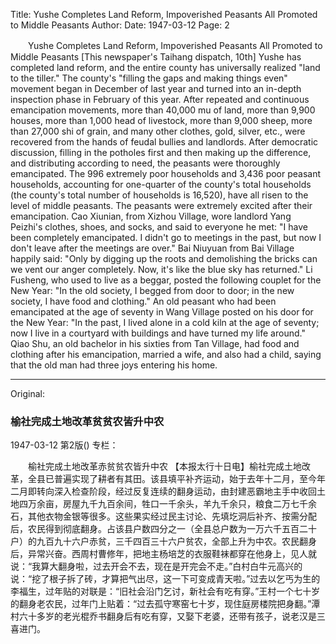 Title: Yushe Completes Land Reform, Impoverished Peasants All Promoted to Middle Peasants
Author:
Date: 1947-03-12
Page: 2

　　Yushe Completes Land Reform, Impoverished Peasants All Promoted to Middle Peasants
    [This newspaper's Taihang dispatch, 10th] Yushe has completed land reform, and the entire county has universally realized "land to the tiller." The county's "filling the gaps and making things even" movement began in December of last year and turned into an in-depth inspection phase in February of this year. After repeated and continuous emancipation movements, more than 40,000 mu of land, more than 9,900 houses, more than 1,000 head of livestock, more than 9,000 sheep, more than 27,000 shi of grain, and many other clothes, gold, silver, etc., were recovered from the hands of feudal bullies and landlords. After democratic discussion, filling in the potholes first and then making up the difference, and distributing according to need, the peasants were thoroughly emancipated. The 996 extremely poor households and 3,436 poor peasant households, accounting for one-quarter of the county's total households (the county's total number of households is 16,520), have all risen to the level of middle peasants. The peasants were extremely excited after their emancipation. Cao Xiunian, from Xizhou Village, wore landlord Yang Peizhi's clothes, shoes, and socks, and said to everyone he met: "I have been completely emancipated. I didn't go to meetings in the past, but now I don't leave after the meetings are over." Bai Niuyuan from Bai Village happily said: "Only by digging up the roots and demolishing the bricks can we vent our anger completely. Now, it's like the blue sky has returned." Li Fusheng, who used to live as a beggar, posted the following couplet for the New Year: "In the old society, I begged from door to door; in the new society, I have food and clothing." An old peasant who had been emancipated at the age of seventy in Wang Village posted on his door for the New Year: "In the past, I lived alone in a cold kiln at the age of seventy; now I live in a courtyard with buildings and have turned my life around." Qiao Shu, an old bachelor in his sixties from Tan Village, had food and clothing after his emancipation, married a wife, and also had a child, saying that the old man had three joys entering his home.



<hr /> 

Original: 


### 榆社完成土地改革贫贫农皆升中农

1947-03-12
第2版()
专栏：

　　榆社完成土地改革赤贫贫农皆升中农
    【本报太行十日电】榆社完成土地改革，全县已普遍实现了耕者有其田。该县填平补齐运动，始于去年十二月，至今年二月即转向深入检查阶段，经过反复连续的翻身运动，由封建恶霸地主手中收回土地四万余亩，房屋九千九百余间，牲口一千余头，羊九千余只，粮食二万七千余石，其他衣物金银等很多。这些果实经过民主讨论、先填圪洞后补齐、按需分配后，农民得到彻底翻身。占该县户数四分之一（全县总户数为一万六千五百二十户）的九百九十六户赤贫，三千四百三十六户贫农，全部上升为中农。农民翻身后，异常兴奋。西周村曹修年，把地主杨培芝的衣服鞋袜都穿在他身上，见人就说：“我算大翻身啦，过去开会不去，现在是开完会不走。”白村白牛元高兴的说：“挖了根子拆了砖，才算把气出尽，这一下可变成青天啦。”过去以乞丐为生的李福生，过年贴的对联是：“旧社会沿门乞讨，新社会有吃有穿。”王村一个七十岁的翻身老农民，过年门上贴着：“过去孤守寒窑七十岁，现住庭房楼院把身翻。”潭村六十多岁的老光棍乔书翻身后有吃有穿，又娶下老婆，还带有孩子，说老汉是三喜进门。

